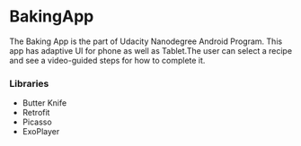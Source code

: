 # BakingApp
The Baking App is the part of Udacity Nanodegree Android Program. This app has adaptive UI for phone as well as Tablet.The user can select a recipe and see a video-guided steps for how to complete it.

<h3>Libraries</h3>
<ul>
<li>Butter Knife</li>
<li>Retrofit</li>
<li>Picasso</li>
<li>ExoPlayer</li>
</ul>
